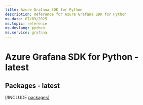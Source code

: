```yaml
---
title: Azure Grafana SDK for Python
description: Reference for Azure Grafana SDK for Python
ms.date: 07/03/2025
ms.topic: reference
ms.devlang: python
ms.service: grafana
---
```

# Azure Grafana SDK for Python - latest
## Packages - latest
[!INCLUDE [packages](grafana-index.md)]